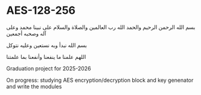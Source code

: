 # AES-128-256

بسم الله الرحمن الرحيم والحمد الله رب العالمين والصلاة والسلام على نبينا محمد وعلى آله وصحبه أجمعين

بسم الله نبدأ وبه نستعين وعليه نتوكل

اللهم علمنا ما ينفعنا وأنفعنا بما علمتنا

Graduation project for 2025-2026

On progress:
studying AES encryption/decryption block and key genenator and write the modules

